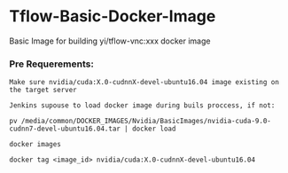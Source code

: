 # Tflow-Basic-Docker-Image
Basic Image for building yi/tflow-vnc:xxx docker image

### Pre Requerements:
```
Make sure nvidia/cuda:X.0-cudnnX-devel-ubuntu16.04 image existing on the target server

Jenkins supouse to load docker image during buils proccess, if not:

pv /media/common/DOCKER_IMAGES/Nvidia/BasicImages/nvidia-cuda-9.0-cudnn7-devel-ubuntu16.04.tar | docker load

docker images

docker tag <image_id> nvidia/cuda:X.0-cudnnX-devel-ubuntu16.04
```
